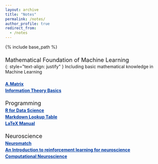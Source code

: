 ```yaml
---
layout: archive
title: "Notes"
permalink: /notes/
author_profile: true
redirect_from:
  - /notes
---
```


{% include base_path %}

<head>
<style>
a.blog:link {
  color: #003CA4;
  background-color: transparent;
  text-decoration: underline;
  font-weight:bold;
}
a.blog:visited {
  color: #003CA4;
  background-color: transparent;
  text-decoration: underline;
  font-weight:bold;
}

</style>
</head>

<p style="padding-bottom:-12px; margin-bottom:-12px; padding-top:8px; margin-top:8px">
<a style="font-size:1.3em" class="blog">
Mathematical Foundation of Machine Learning
</a>
</p>

{: style="text-align: justify" }
Including basic mathematical knowledge in Machine Learning
<p style="padding-bottom:-12px; margin-bottom:-12px; padding-top:8px; margin-top:8px">
<a style="font-size:1.0em" class="blog" href="http://JiaLinLi0822.github.io/files/notes/A_Matrix.html">
A.Matrix
</a>
</p>

<p style="padding-bottom:-12px; margin-bottom:-12px; padding-top:8px; margin-top:8px">
<a style="font-size:1.0em" class="blog" href="http://JiaLinLi0822.github.io/files/notes/Information_Theory_Basic.html">
Information Theory Basics
</a>
</p>

<br>

<p style="padding-bottom:-12px; margin-bottom:-12px; padding-top:8px; margin-top:8px">
<a style="font-size:1.3em" class="blog">
Programming
</a>
</p>
<p style="padding-bottom:-12px; margin-bottom:-12px; padding-top:8px; margin-top:8px">
<a style="font-size:1.0em" class="blog" href="https://r4ds.hadley.nz">
R for Data Science
</a>
</p>
<p style="padding-bottom:-12px; margin-bottom:-12px; padding-top:8px; margin-top:8px">
<a style="font-size:1.0em" class="blog" href="http://JiaLinLi0822.github.io/files/notes/Markdown_Lookup_Table.html">
Markdown Lookup Table
</a>
</p>
<p style="padding-bottom:-12px; margin-bottom:-12px; padding-top:8px; margin-top:8px">
<a style="font-size:1.0em" class="blog" href="https://www.cnblogs.com/1024th/p/11623258.html">
LaTeX Manual
</a>
</p>

<br>

<p style="padding-bottom:-12px; margin-bottom:-12px; padding-top:8px; margin-top:8px">
<a style="font-size:1.3em" class="blog">
Neuroscience
</a>
</p>
<p style="padding-bottom:-12px; margin-bottom:-12px; padding-top:8px; margin-top:8px">
<a style="font-size:1.0em" class="blog" href="https://deeplearning.neuromatch.io/tutorials/intro.html#">
Neuromatch
</a>
</p>
<p style="padding-bottom:-12px; margin-bottom:-12px; padding-top:8px; margin-top:8px">
<a style="font-size:1.0em" class="blog" href="https://arxiv.org/html/2311.07315v3">
An Introduction to reinforcement learning for neuroscience
</a>
</p>
<p style="padding-bottom:-12px; margin-bottom:-12px; padding-top:8px; margin-top:8px">
<a style="font-size:1.0em" class="blog" href="https://mrgreene09.github.io/computational-neuroscience-textbook/">
Computational Neuroscience
</a>
</p>








<!-- <p style="padding-bottom:-12px; margin-bottom:-12px; padding-top:8px; margin-top:8px">
<a style="font-size:1.3em" class="blog" href="http://KrisJensen.github.io/files/blog_stability.pdf">
An algorithmic hypothesis of differential neural stability in the brain
</a>
</p>

{: style="text-align: justify" }
There is a long-running debate in the neuroscience community about whether task-specific neural representations are stable after task learning or whether they drift in some null-space that does not affect task performance, and there is a large body of experimental support for both hypotheses in different brain regions and contexts.
In this short note, we consider how differences in neural stability between brain regions may reflect different algorithmic approaches to addressing the challenge of continual learning, drawing inspiration from both the machine learning literature on continual learning and the neuroscience literature on neural stability and memory consolidation. -->

<!-- <p style="padding-bottom:-12px; margin-bottom:-12px; padding-top:8px; margin-top:8px">
<a style="font-size:1.3em" class="blog" href="http://KrisJensen.github.io/files/blog_stability.pdf">
GPLVMs for neuroscience
</a>
</p>

{: style="text-align: justify" }
Many neuroscience LVMs can be considered GPLVMs. We provide an overview here. -->
